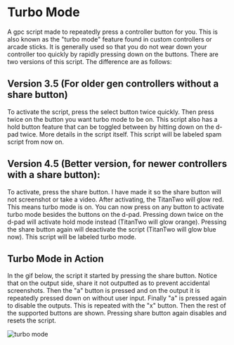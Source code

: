 # Turbo Mode
A gpc script made to repeatedly press a controller button for you. This is also known as the "turbo mode" feature found in custom controllers or arcade sticks. It is generally used so that you do not wear down your controller too quickly by rapidly pressing down on the buttons. There are two versions of this script. The difference are as follows:

**Version 3.5 (For older gen controllers without a share button)**
----------------------------------------------------------------------------------------------------------------------------
To activate the script, press the select button twice quickly. Then press twice on the button you want turbo mode to be on. This 
script also has a hold button feature that can be toggled between by hitting down on the d-pad twice. More details in the script itself. This script will be labeled spam script from now on.

**Version 4.5 (Better version, for newer controllers with a share button):**
----------------------------------------------------------------------------------------------------------------------------
To activate, press the share button. I have made it so the share button will not screenshot or take a video. After activating, the TitanTwo will glow red. This means turbo mode is on. You can now press on any button to activate turbo mode besides the buttons on the d-pad. Pressing down twice on the d-pad will activate hold mode instead (TitanTwo will glow orange). Pressing the share button again will deactivate the script (TitanTwo will glow blue now). This script will be labeled turbo mode.

**Turbo Mode in Action**
----------------------------------------------------------------------------------------------------------------------------
In the gif below, the script it started by pressing the share button. Notice that on the output side, share it not outputted as to prevent accidental screenshots. Then the "a" button is pressed and on the output it is repeatedly pressed down on without user input. Finally "a" is pressed again to disable the outputs. This is repeated with the "x" button. Then the rest of the supported buttons are shown. Pressing share button again disables and resets the script.

![turbo mode](https://user-images.githubusercontent.com/100814612/158450420-903d6465-6253-4b7f-be87-91da8ad8cc33.gif)
